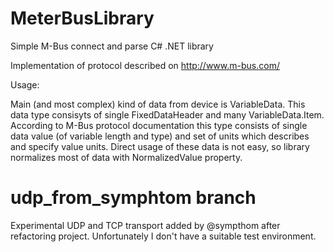 # MeterBusLibrary
Simple M-Bus connect and parse C# .NET library

Implementation of protocol described on http://www.m-bus.com/

Usage:

Main (and most complex) kind of data from device is VariableData. This data type consisyts of single FixedDataHeader and many VariableData.Item. According to M-Bus protocol documentation this type consists of single data value (of variable length and type) and set of units which describes and specify value units. Direct usage of these data is not easy, so library normalizes most of data with NormalizedValue property.

# udp_from_symphtom branch
Experimental UDP and TCP transport added by @sympthom after refactoring project.
Unfortunately I don't have a suitable test environment.
